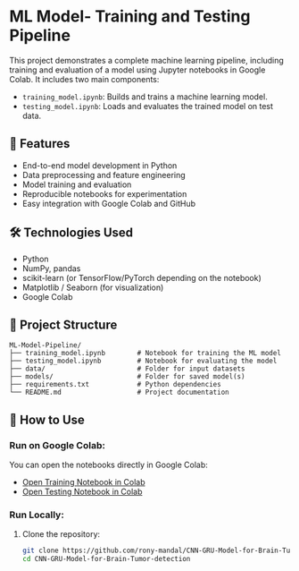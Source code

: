 # ML Model- Training and Testing Pipeline

This project demonstrates a complete machine learning pipeline, including training and evaluation of a model using Jupyter notebooks in Google Colab. It includes two main components:

- `training_model.ipynb`: Builds and trains a machine learning model.
- `testing_model.ipynb`: Loads and evaluates the trained model on test data.


## 🚀 Features

- End-to-end model development in Python
- Data preprocessing and feature engineering
- Model training and evaluation
- Reproducible notebooks for experimentation
- Easy integration with Google Colab and GitHub

## 🛠️ Technologies Used

- Python
- NumPy, pandas
- scikit-learn (or TensorFlow/PyTorch depending on the notebook)
- Matplotlib / Seaborn (for visualization)
- Google Colab
  
## 📁 Project Structure

```text
ML-Model-Pipeline/
├── training_model.ipynb        # Notebook for training the ML model
├── testing_model.ipynb         # Notebook for evaluating the model
├── data/                       # Folder for input datasets
├── models/                     # Folder for saved model(s)
├── requirements.txt            # Python dependencies
└── README.md                   # Project documentation
```




## 🧪 How to Use

### Run on Google Colab:

You can open the notebooks directly in Google Colab:

- [Open Training Notebook in Colab](https://colab.research.google.com/github/rony-mandal/CNN-GRU-Model-for-Brain-Tumor-detection/blob/main/training_model.ipynb)
- [Open Testing Notebook in Colab](https://colab.research.google.com/github/rony-mandal/CNN-GRU-Model-for-Brain-Tumor-detection/blob/main/testing_model.ipynb)

### Run Locally:

1. Clone the repository:
   ```bash
   git clone https://github.com/rony-mandal/CNN-GRU-Model-for-Brain-Tumor-detection.git
   cd CNN-GRU-Model-for-Brain-Tumor-detection
